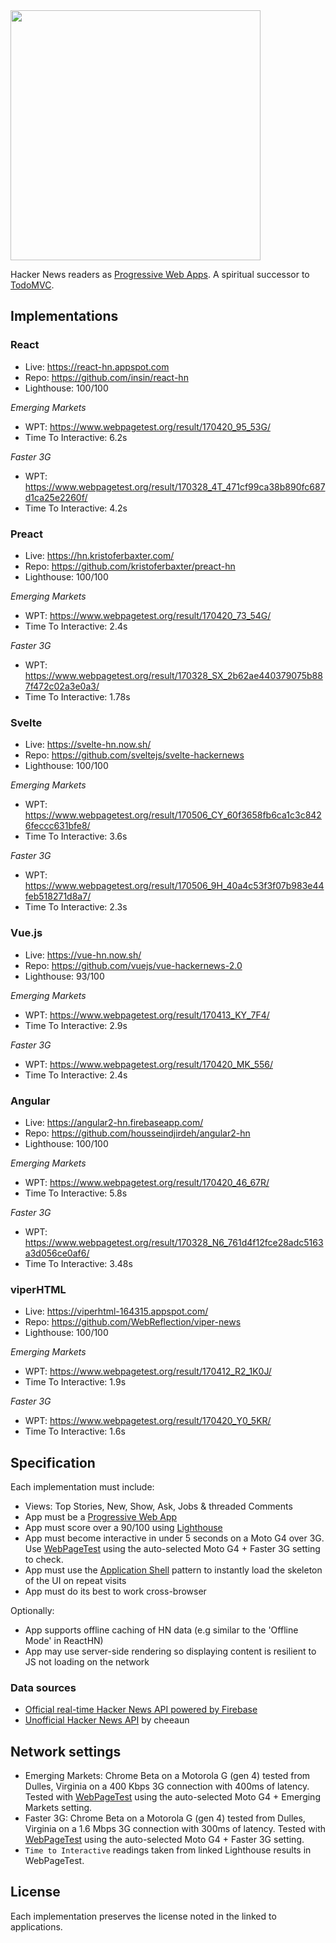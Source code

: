 <img src='https://raw.githubusercontent.com/tastejs/hacker-news-pwas/b3f3d40b9e4bd385dbb973d238ce207aed1f60eb/media/logo.png' width='400px'/>

Hacker News readers as [Progressive Web Apps](https://g.co/ProgressiveWebApps). A spiritual successor to [TodoMVC](https://github.com/tastejs/todomvc).

## Implementations

### React

* Live: https://react-hn.appspot.com
* Repo: https://github.com/insin/react-hn
* Lighthouse: 100/100

*Emerging Markets*

* WPT: https://www.webpagetest.org/result/170420_95_53G/
* Time To Interactive: 6.2s

*Faster 3G*

* WPT: https://www.webpagetest.org/result/170328_4T_471cf99ca38b890fc687d1ca25e2260f/
* Time To Interactive: 4.2s

### Preact

* Live: https://hn.kristoferbaxter.com/
* Repo: https://github.com/kristoferbaxter/preact-hn
* Lighthouse: 100/100

*Emerging Markets*

* WPT: https://www.webpagetest.org/result/170420_73_54G/
* Time To Interactive: 2.4s

*Faster 3G*

* WPT: https://www.webpagetest.org/result/170328_SX_2b62ae440379075b887f472c02a3e0a3/
* Time To Interactive: 1.78s

### Svelte

* Live: https://svelte-hn.now.sh/
* Repo: https://github.com/sveltejs/svelte-hackernews
* Lighthouse: 100/100

*Emerging Markets*

* WPT: https://www.webpagetest.org/result/170506_CY_60f3658fb6ca1c3c8426feccc631bfe8/
* Time To Interactive: 3.6s

*Faster 3G*

* WPT: https://www.webpagetest.org/result/170506_9H_40a4c53f3f07b983e44feb518271d8a7/
* Time To Interactive: 2.3s

### Vue.js

* Live: https://vue-hn.now.sh/
* Repo: https://github.com/vuejs/vue-hackernews-2.0
* Lighthouse: 93/100

*Emerging Markets*

* WPT: https://www.webpagetest.org/result/170413_KY_7F4/
* Time To Interactive: 2.9s

*Faster 3G*

* WPT: https://www.webpagetest.org/result/170420_MK_556/
* Time To Interactive: 2.4s

### Angular

* Live: https://angular2-hn.firebaseapp.com/
* Repo: https://github.com/housseindjirdeh/angular2-hn
* Lighthouse: 100/100

*Emerging Markets*

* WPT: https://www.webpagetest.org/result/170420_46_67R/
* Time To Interactive: 5.8s

*Faster 3G*

* WPT: https://www.webpagetest.org/result/170328_N6_761d4f12fce28adc5163a3d056ce0af6/
* Time To Interactive: 3.48s

### viperHTML

* Live: https://viperhtml-164315.appspot.com/
* Repo: https://github.com/WebReflection/viper-news
* Lighthouse: 100/100

*Emerging Markets*

* WPT: https://www.webpagetest.org/result/170412_R2_1K0J/
* Time To Interactive: 1.9s

*Faster 3G*

* WPT: https://www.webpagetest.org/result/170420_Y0_5KR/
* Time To Interactive: 1.6s

## Specification

Each implementation must include:

* Views: Top Stories, New, Show, Ask, Jobs & threaded Comments
* App must be a [Progressive Web App](https://g.co/ProgressiveWebApps)
* App must score over a 90/100 using [Lighthouse](https://github.com/GoogleChrome/lighthouse)
* App must become interactive in under 5 seconds on a Moto G4 over 3G. Use [WebPageTest](https://www.webpagetest.org/easy) using the auto-selected Moto G4 + Faster 3G setting to check.
* App must use the [Application Shell](https://developers.google.com/web/fundamentals/architecture/app-shell) pattern to instantly load the skeleton of the UI on repeat visits
* App must do its best to work cross-browser

Optionally:

* App supports offline caching of HN data (e.g similar to the 'Offline Mode' in ReactHN)
* App may use server-side rendering so displaying content is resilient to JS not loading on the network

### Data sources

* [Official real-time Hacker News API powered by Firebase](https://github.com/HackerNews/API)
* [Unofficial Hacker News API](https://github.com/cheeaun/node-hnapi) by cheeaun

## Network settings

* Emerging Markets: Chrome Beta on a Motorola G (gen 4) tested from Dulles, Virginia on a 400 Kbps 3G connection with 400ms of latency. Tested with [WebPageTest](https://www.webpagetest.org/easy) using the auto-selected Moto G4 + Emerging Markets setting.
* Faster 3G: Chrome Beta on a Motorola G (gen 4) tested from Dulles, Virginia on a 1.6 Mbps 3G connection with 300ms of latency. Tested with [WebPageTest](https://www.webpagetest.org/easy) using the auto-selected Moto G4 + Faster 3G setting.
* `Time to Interactive` readings taken from linked Lighthouse results in WebPageTest.

## License

Each implementation preserves the license noted in the linked to applications.
